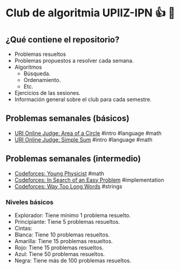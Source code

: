 # Club de algoritmia UPIIZ-IPN :+1: :dragon:
## ¿Qué contiene el repositorio?
* Problemas resueltos
 * Problemas propuestos a resolver cada semana.
* Algoritmos
  * Búsqueda.
  * Ordenamiento.
  * Etc.
 * Ejercicios de las sesiones.
 * Información general sobre el club para cada semestre.
  
## Problemas semanales (básicos)
* [URI Online Judge: Area of a Circle](https://www.urionlinejudge.com.br/judge/en/problems/view/1002) #intro #language #math
* [URI Online Judge: Simple Sum](https://www.urionlinejudge.com.br/judge/en/problems/view/1003) #intro #language #math

## Problemas semanales (intermedio)
 * [Codeforces: Young Physicist](https://codeforces.com/problemset/problem/69/A) #math
 * [Codeforces: In Search of an Easy Problem](https://codeforces.com/problemset/problem/1030/A) #implementation	
 * [Codeforces: Way Too Long Words](https://codeforces.com/problemset/problem/71/A) #strings
 
 ### Niveles básicos
 * Explorador: Tiene mínimo 1 problema resuelto.
 * Principiante: Tiene 5 problemas resueltos.
 * Cintas:
  * Blanca: Tiene 10 problemas resueltos.
  * Amarilla: Tiene 15 problemas resueltos.
  * Rojo: Tiene 15 problemas resueltos.
  * Azul: Tiene 50 problemas resueltos.
  * Negra: Tiene más de 100 problemas resueltos.
 
